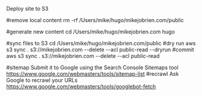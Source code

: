 Deploy site to S3

#remove local content
rm -rf /Users/mike/hugo/mikejobrien.com/public

#generate new content
cd /Users/mike/hugo/mikejobrien.com
hugo

#sync files to S3
cd /Users/mike/hugo/mikejobrien.com/public
#dry run
aws s3 sync . s3://mikejobrien.com --delete --acl public-read --dryrun
#commit
aws s3 sync . s3://mikejobrien.com --delete --acl public-read

#sitemap
Submit it to Google using the Search Console Sitemaps tool
https://www.google.com/webmasters/tools/sitemap-list
#recrawl
Ask Google to recrawl your URLs
https://www.google.com/webmasters/tools/googlebot-fetch
